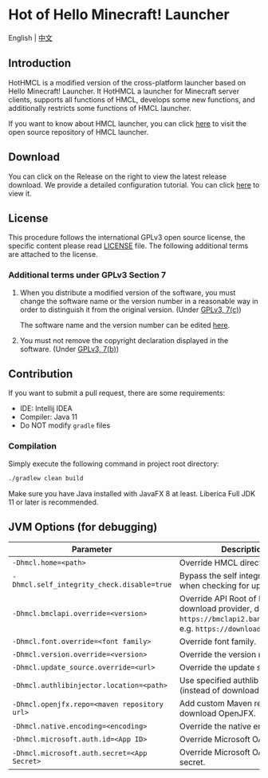 # Hot of Hello Minecraft! Launcher

English | [中文](README_cn.md)

## Introduction
HotHMCL is a modified version of the cross-platform launcher based on Hello Minecraft! Launcher. It HotHMCL a launcher for Minecraft server clients, supports all functions of HMCL, develops some new functions, and additionally restricts some functions of HMCL launcher.

If you want to know about HMCL launcher, you can click [here](https://github.com/HMCL-dev/HMCL) to visit the open source repository of HMCL launcher.
## Download
You can click on the Release on the right to view the latest release download. We provide a detailed configuration tutorial. You can click [here](https://www.yuque.com/go/book/47982025) to view it.

## License
This procedure follows the international GPLv3 open source license, the specific content please read [LICENSE](https://www.gnu.org/licenses/gpl-3.0.html) file. The following additional terms are attached to the license.
### Additional terms under GPLv3 Section 7
1. When you distribute a modified version of the software, you must change the software name or the version number in a reasonable way in order to distinguish it from the original version. (Under [GPLv3, 7(c)](https://github.com/huanghongxun/HMCL/blob/11820e31a85d8989e41d97476712b07e7094b190/LICENSE#L372-L374))

   The software name and the version number can be edited [here](https://github.com/huanghongxun/HMCL/blob/javafx/HMCL/src/main/java/org/jackhuang/hmcl/Metadata.java#L33-L35).

2. You must not remove the copyright declaration displayed in the software. (Under [GPLv3, 7(b)](https://github.com/huanghongxun/HMCL/blob/11820e31a85d8989e41d97476712b07e7094b190/LICENSE#L368-L370))

## Contribution
If you want to submit a pull request, there are some requirements:
* IDE: Intellij IDEA
* Compiler: Java 11
* Do NOT modify `gradle` files

### Compilation
Simply execute the following command in project root directory:

```bash
./gradlew clean build
```

Make sure you have Java installed with JavaFX 8 at least. Liberica Full JDK 11 or later is recommended.

## JVM Options (for debugging)
| Parameter                                    | Description                                                                                                                       |
|----------------------------------------------|-----------------------------------------------------------------------------------------------------------------------------------|
| `-Dhmcl.home=<path>`                         | Override HMCL directory.                                                                                                          |
| `-Dhmcl.self_integrity_check.disable=true`   | Bypass the self integrity check when checking for update.                                                                         |
| `-Dhmcl.bmclapi.override=<version>`          | Override API Root of BMCLAPI download provider, defaults to `https://bmclapi2.bangbang93.com`. e.g. `https://download.mcbbs.net`. |
| `-Dhmcl.font.override=<font family>`         | Override font family.                                                                                                             |
| `-Dhmcl.version.override=<version>`          | Override the version number.                                                                                                      |
| `-Dhmcl.update_source.override=<url>`        | Override the update source.                                                                                                       |
| `-Dhmcl.authlibinjector.location=<path>`     | Use specified authlib-injector (instead of downloading one).                                                                      |
| `-Dhmcl.openjfx.repo=<maven repository url>` | Add custom Maven repository for download OpenJFX.                                                                                 |
| `-Dhmcl.native.encoding=<encoding>`          | Override the native encoding.                                                                                                     |
| `-Dhmcl.microsoft.auth.id=<App ID>`          | Override Microsoft OAuth App ID.                                                                                                  |
| `-Dhmcl.microsoft.auth.secret=<App Secret>`  | Override Microsoft OAuth App secret.                                                                                              |
